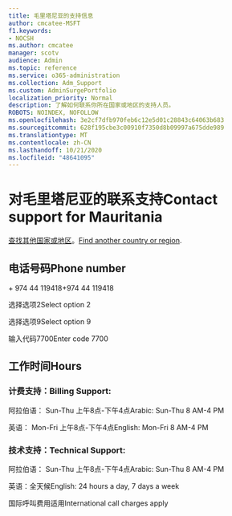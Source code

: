 ```yaml
---
title: 毛里塔尼亚的支持信息
author: cmcatee-MSFT
f1.keywords:
- NOCSH
ms.author: cmcatee
manager: scotv
audience: Admin
ms.topic: reference
ms.service: o365-administration
ms.collection: Adm_Support
ms.custom: AdminSurgePortfolio
localization_priority: Normal
description: 了解如何联系你所在国家或地区的支持人员。
ROBOTS: NOINDEX, NOFOLLOW
ms.openlocfilehash: 3e2cf7dfb970feb6c12e5d01c28843c64063b683
ms.sourcegitcommit: 628f195cbe3c00910f7350d8b09997a675dde989
ms.translationtype: MT
ms.contentlocale: zh-CN
ms.lasthandoff: 10/21/2020
ms.locfileid: "48641095"
---
```

# <a name="contact-support-for-mauritania"></a><span data-ttu-id="ff16b-103">对毛里塔尼亚的联系支持</span><span class="sxs-lookup"><span data-stu-id="ff16b-103">Contact support for Mauritania</span></span>

<span data-ttu-id="ff16b-104">[查找其他国家或地区](../contact-support-for-business-products.md)。</span><span class="sxs-lookup"><span data-stu-id="ff16b-104">[Find another country or region](../contact-support-for-business-products.md).</span></span>

## <a name="phone-number"></a><span data-ttu-id="ff16b-105">电话号码</span><span class="sxs-lookup"><span data-stu-id="ff16b-105">Phone number</span></span>
<span data-ttu-id="ff16b-106">+ 974 44 119418</span><span class="sxs-lookup"><span data-stu-id="ff16b-106">+974 44 119418</span></span>

<span data-ttu-id="ff16b-107">选择选项2</span><span class="sxs-lookup"><span data-stu-id="ff16b-107">Select option 2</span></span>

<span data-ttu-id="ff16b-108">选择选项9</span><span class="sxs-lookup"><span data-stu-id="ff16b-108">Select option 9</span></span>

<span data-ttu-id="ff16b-109">输入代码7700</span><span class="sxs-lookup"><span data-stu-id="ff16b-109">Enter code 7700</span></span>

## <a name="hours"></a><span data-ttu-id="ff16b-110">工作时间</span><span class="sxs-lookup"><span data-stu-id="ff16b-110">Hours</span></span>
### <a name="billing-support"></a><span data-ttu-id="ff16b-111">计费支持：</span><span class="sxs-lookup"><span data-stu-id="ff16b-111">Billing Support:</span></span>

<span data-ttu-id="ff16b-112">阿拉伯语： Sun-Thu 上午8点-下午4点</span><span class="sxs-lookup"><span data-stu-id="ff16b-112">Arabic: Sun-Thu 8 AM-4 PM</span></span>

<span data-ttu-id="ff16b-113">英语： Mon-Fri 上午8点-下午4点</span><span class="sxs-lookup"><span data-stu-id="ff16b-113">English: Mon-Fri 8 AM-4 PM</span></span>

### <a name="technical-support"></a><span data-ttu-id="ff16b-114">技术支持：</span><span class="sxs-lookup"><span data-stu-id="ff16b-114">Technical Support:</span></span>

<span data-ttu-id="ff16b-115">阿拉伯语： Sun-Thu 上午8点-下午4点</span><span class="sxs-lookup"><span data-stu-id="ff16b-115">Arabic: Sun-Thu 8 AM-4 PM</span></span>

<span data-ttu-id="ff16b-116">英语：全天候</span><span class="sxs-lookup"><span data-stu-id="ff16b-116">English: 24 hours a day, 7 days a week</span></span>

<span data-ttu-id="ff16b-117">国际呼叫费用适用</span><span class="sxs-lookup"><span data-stu-id="ff16b-117">International call charges apply</span></span>
